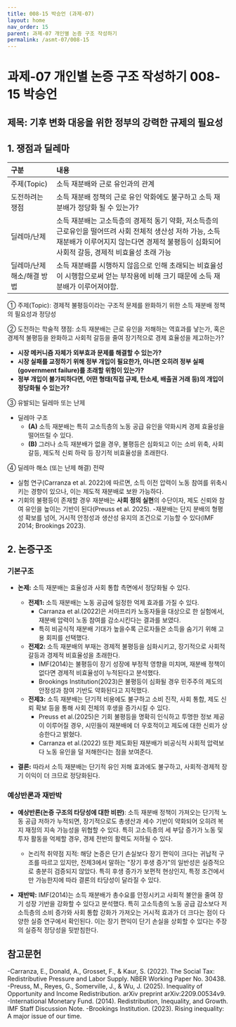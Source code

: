 ```yaml
---
title: 008-15 박승언 (과제-07)
layout: home
nav_order: 15
parent: 과제-07 개인별 논증 구조 작성하기
permalink: /asmt-07/008-15
---
```


# 과제-07 개인별 논증 구조 작성하기 008-15 박승언

## 제목: 기후 변화 대응을 위한 정부의 강력한 규제의 필요성  

## 1. 쟁점과 딜레마

| 구분 | 내용 |
|:---|:---|
| 주제(Topic) | 소득 재분배와 근로 유인과의 관계 |
| 도전하려는 쟁점 |  소득 재분배 정책의 근로 유인 악화에도 불구하고 소득 재분배가 정당화 될 수 있는가? |
| 딜레마/난제 | 소득 재분배는 고소득층의 경제적 동기 약화, 저소득층의 근로유인을 떨어뜨려 사회 전체적 생산성 저하 가능, 소득 재분배가 이루어지지 않는다면 경제적 불평등이 심화되어 사회적 갈등, 경제적 비효율성 초래 가능 |
| 딜레마/난제 해소/해결 방법 | 소득 재분배를 시행하지 않음으로 인해 초래되는 비효율성이 시행함으로써 얻는 부작용에 비해 크기 때문에 소득 재분배가 이루어져야함. |

① 주제(Topic): 경제적 불평등이라는 구조적 문제를 완화하기 위한 소득 재분배 정책의 필요성과 정당성

② 도전하는 학술적 쟁점: 소득 재분배는 근로 유인을 저해하는 역효과를 낳는가, 혹은 경제적 불평등을 완화하고 사회적 갈등을 줄여 장기적으로 경제 효율성을 제고하는가?

- **시장 메커니즘 자체가 외부효과 문제를 해결할 수 있는가?**  
- **시장 실패를 교정하기 위해 정부 개입이 필요한가, 아니면 오히려 정부 실패(government failure)를 초래할 위험이 있는가?**  
- **정부 개입이 불가피하다면, 어떤 형태(직접 규제, 탄소세, 배출권 거래 등)의 개입이 정당화될 수 있는가?**

③ 유발되는 딜레마 또는 난제

- 딜레마 구조
  - **(A)** 소득 재분배는 특히 고소득층의 노동 공급 유인을 약화시켜 경제 효율성을 떨어뜨릴 수 있다.
  - **(B)** 그러나 소득 재분배가 없을 경우, 불평등은 심화되고 이는 소비 위축, 사회 갈등, 제도적 신뢰 하락 등 장기적 비효율성을 초래한다.


④ 딜레마 해소 (또는 난제 해결) 전략

- 실험 연구(Carranza et al. 2022)에 따르면, 소득 이전 압력이 노동 참여를 위축시키는 경향이 있으나, 이는 제도적 재분배로 보완 가능하다.
- 기회의 불평등이 존재할 경우 재분배는 **사회 정의 실현**의 수단이자, 제도 신뢰와 참여 유인을 높이는 기반이 된다(Preuss et al. 2025).
-재분배는 단지 분배의 형평성 확보를 넘어, 거시적 안정성과 생산성 유지의 조건으로 기능할 수 있다(IMF 2014; Brookings 2023).


## 2. 논증구조

### 기본구조

- **논제:** 소득 재분배는 효율성과 사회 통합 측면에서 정당화될 수 있다.
  - **전제1:** 소득 재분배는 노동 공급에 일정한 억제 효과를 가질 수 있다.
    - Carranza et al.(2022)은 서아프리카 노동자들을 대상으로 한 실험에서, 재분배 압력이 노동 참여를 감소시킨다는 결과를 보였다.
	- 특히 비공식적 재분배 기대가 높을수록 근로자들은 소득을 숨기기 위해 고용 회피를 선택했다.
  - **전제2:** 소득 재분배의 부재는 경제적 불평등을 심화시키고, 장기적으로 사회적 갈등과 경제적 비효율성을 초래한다.
    - IMF(2014)는 불평등이 장기 성장에 부정적 영향을 미치며, 재분배 정책이 없다면 경제적 비효율성이 누적된다고 분석했다.
    - Brookings Institution(2023)은 불평등이 심화될 경우 민주주의 제도의 안정성과 참여 기반도 약화된다고 지적했다.
  - **전제3:** 소득 재분배는 단기적 비용에도 불구하고 소비 진작, 사회 통합, 제도 신뢰 확보 등을 통해 사회 전체의 후생을 증가시킬 수 있다.
      - Preuss et al.(2025)은 기회 불평등을 명확히 인식하고 투명한 정보 제공이 이루어질 경우, 시민들이 재분배에 더 우호적이고 제도에 대한 신뢰가 상승한다고 밝혔다.
      - Carranza et al.(2022) 또한 제도화된 재분배가 비공식적 사회적 압력보다 노동 유인을 덜 저해한다는 점을 보여준다.

- **결론:** 따라서 소득 재분배는 단기적 유인 저해 효과에도 불구하고, 사회적·경제적 장기 이익이 더 크므로 정당화된다.  

### 예상반론과 재반박

- **예상반론(논증 구조의 타당성에 대한 비판)**: 소득 재분배 정책이 가져오는 단기적 노동 공급 저하가 누적되면, 장기적으로도 총생산과 세수 기반이 약화되어 오히려 복지 재정의 지속 가능성을 위협할 수 있다. 특히 고소득층의 세 부담 증가가 노동 및 투자 활동을 억제할 경우, 경제 전반의 활력도 저하될 수 있다.
  - 논리적 취약점 지적: 해당 논증은 단기 손실보다 장기 편익이 크다는 귀납적 구조를 따르고 있지만, 전제3에서 말하는 "장기 후생 증가"의 일반성은 실증적으로 충분히 검증되지 않았다. 특히 후생 증가가 보편적 현상인지, 특정 조건에서만 가능한지에 따라 결론의 타당성이 달라질 수 있다.

- **재반박:** IMF(2014)는 소득 재분배가 총수요를 안정시키고 사회적 불안을 줄여 장기 성장 기반을 강화할 수 있다고 분석했다. 특히 고소득층의 노동 공급 감소보다 저소득층의 소비 증가와 사회 통합 강화가 가져오는 거시적 효과가 더 크다는 점이 다양한 실증 연구에서 확인된다. 이는 장기 편익이 단기 손실을 상회할 수 있다는 주장의 실증적 정당성을 뒷받침한다.

## 참고문헌

-Carranza, E., Donald, A., Grosset, F., & Kaur, S. (2022). The Social Tax: Redistributive Pressure and Labor Supply. NBER Working Paper No. 30438.
-Preuss, M., Reyes, G., Somerville, J., & Wu, J. (2025). Inequality of Opportunity and Income Redistribution. arXiv preprint arXiv:2209.00534v9.
-International Monetary Fund. (2014). Redistribution, Inequality, and Growth. IMF Staff Discussion Note.
-Brookings Institution. (2023). Rising inequality: A major issue of our time.

